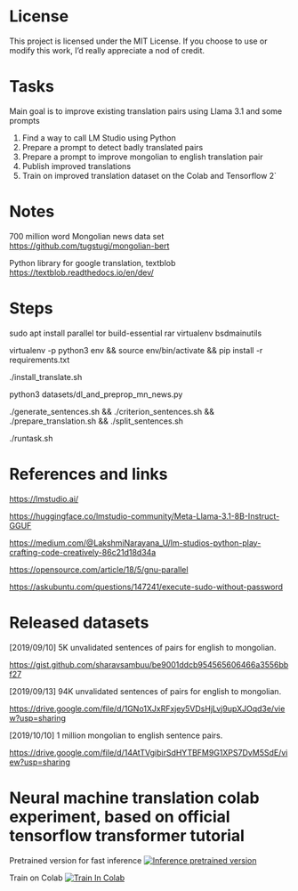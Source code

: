 
# License

  This project is licensed under the MIT License. 
  If you choose to use or modify this work, I’d really appreciate a nod of credit.


# Tasks

  Main goal is to improve existing translation pairs using Llama 3.1 and some prompts

  1. Find a way to call LM Studio using Python
  2. Prepare a prompt to detect badly translated pairs
  3. Prepare a prompt to improve mongolian to english translation pair
  4. Publish improved translations
  5. Train on improved translation dataset on the Colab and Tensorflow 2`





# Notes

  700 million word Mongolian news data set
  https://github.com/tugstugi/mongolian-bert

  Python library for google translation, textblob
  https://textblob.readthedocs.io/en/dev/

# Steps

  sudo apt install parallel tor build-essential rar virtualenv bsdmainutils
  
  virtualenv -p python3 env && source env/bin/activate && pip install -r requirements.txt
  
  ./install_translate.sh
  
  python3 datasets/dl_and_preprop_mn_news.py
  
  ./generate_sentences.sh && ./criterion_sentences.sh && ./prepare_translation.sh && ./split_sentences.sh
  
  ./runtask.sh

# References and links

  https://lmstudio.ai/

  https://huggingface.co/lmstudio-community/Meta-Llama-3.1-8B-Instruct-GGUF

  https://medium.com/@LakshmiNarayana_U/lm-studios-python-play-crafting-code-creatively-86c21d18d34a

  https://opensource.com/article/18/5/gnu-parallel
  
  https://askubuntu.com/questions/147241/execute-sudo-without-password

  
# Released datasets

  [2019/09/10] 5K unvalidated sentences of pairs for english to mongolian.
  
  https://gist.github.com/sharavsambuu/be9001ddcb954565606466a3556bbf27
  
  [2019/09/13] 94K unvalidated sentences of pairs for english to mongolian.
  
  https://drive.google.com/file/d/1GNo1XJxRFxjey5VDsHjLvj9upXJOqd3e/view?usp=sharing
  
  [2019/10/10] 1 million mongolian to english sentence pairs.
  
  https://drive.google.com/file/d/14AtTVgibirSdHYTBFM9G1XPS7DvM5SdE/view?usp=sharing
  
  
# Neural machine translation colab experiment, based on official tensorflow transformer tutorial

Pretrained version for fast inference [![Inference pretrained version](https://colab.research.google.com/assets/colab-badge.svg)](https://colab.research.google.com/drive/1xnwQLlh_5C1UOYUVEuu7D9_IUORn0YRK)

Train on Colab [![Train In Colab](https://colab.research.google.com/assets/colab-badge.svg)](https://colab.research.google.com/drive/1Qkzo624DrXjaEumK54sjf2KQX_zBsiLq)
